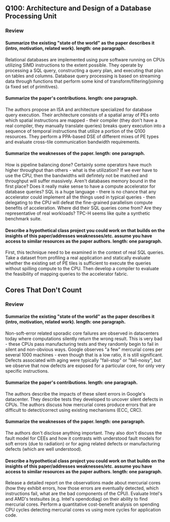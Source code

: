 ## Q100: Architecture and Design of a Database Processing Unit

### Review

#### Summarize the existing "state of the world" as the paper describes it (intro, motivation, related work). length: one paragraph.

Relational databases are implemented using pure software running on CPUs utilizing SIMD instructions to the extent possible.
They operate by processing a SQL query, constructing a query plan, and executing that plan on tables and columns.
Database query processing is based on streaming data through functions that perform some kind of transform/filtering/joining (a fixed set of primitives).

#### Summarize the paper's contributions. length: one paragraph.

The authors propose an ISA and architecture specialized for database query execution.
Their architecture consists of a spatial array of PEs onto which spatial instructions are mapped - their compiler (they don't have a real compiler, they manually translate queries) breaks query execution into a sequence of temporal instructions that utilize a portion of the Q100 resources.
They perform a PPA-based DSE of different mixes of PE types and evaluate cross-tile communication bandwidth requirements.

#### Summarize the weaknesses of the paper. length: one paragraph.

How is pipeline balancing done? Certainly some operators have much higher throughput than others - what is the utilization? If we ever have to use the CPU, then the bandwidths will defintely not be matched and throughput will suffer massively.
Aren't databases memory bound in the first place? Does it really make sense to have a compute accelerator for database queries?
SQL is a huge language - there is no chance that any accelerator could implement all the things used in typical queries - then delegating to the CPU will defeat the fine-grained parallelism compute benefits of acceleration.
Where did their SQL queries come from? Are they representative of real workloads? TPC-H seems like quite a synthetic benchmark suite.

#### Describe a hypothetical class project you could work on that builds on the insights of this paper/addresses weaknesses/etc. assume you have access to similar resources as the paper authors. length: one paragraph.

First, this technique need to be examined in the context of real SQL queries.
Take a dataset from profiling a real application and statically evaluate whether the existing set of PE tiles is sufficient to execute the queries without spilling compute to the CPU.
Then develop a compiler to evaluate the feasibility of mapping queries to the accelerator fabric.

## Cores That Don't Count

### Review

#### Summarize the existing "state of the world" as the paper describes it (intro, motivation, related work). length: one paragraph.

Non-soft-error related sporadic core failures are observed in datacenters today where computations silently return the wrong result.
This is very bad - these CPUs pass manufacturing tests and they randomly begin to fail in silent and non-obvious ways.
Google observes "a few" mercurial cores per several 1000 machines - even though that is a low ratio, it is still significant.
Defects associated with aging were typically "fail-stop" or "fail-noisy", but we observe that now defects are exposed for a particular core, for only very specific instructions.

#### Summarize the paper's contributions. length: one paragraph.

The authors describe the impacts of these silent errors in Google's datacenter. They describe tests they developed to uncover silent defects in CPUs.
The authors discuss how mercurial cores produce errors that are difficult to detect/correct using existing mechanisms (ECC, CRC).

#### Summarize the weaknesses of the paper. length: one paragraph.

The authors don't disclose anything important. They also don't discuss the fault model for CEEs and how it contrasts with understood fault models for soft errors (due to radiation) or for aging related defects or manufacturing defects (which are well understood).

#### Describe a hypothetical class project you could work on that builds on the insights of this paper/addresses weaknesses/etc. assume you have access to similar resources as the paper authors. length: one paragraph.

Release a detailed report on the observations made about mercurial cores (how they exhibit errors, how those errors are eventually detected, which instructions fail, what are the bad components of the CPU).
Evaluate Intel's and AMD's testsuites (e.g. Intel's opendcdiag) on their ability to find mercurial cores.
Perform a quantitative cost-benefit analysis on spending CPU cycles detecting mercurial cores vs using more cycles for application code.
